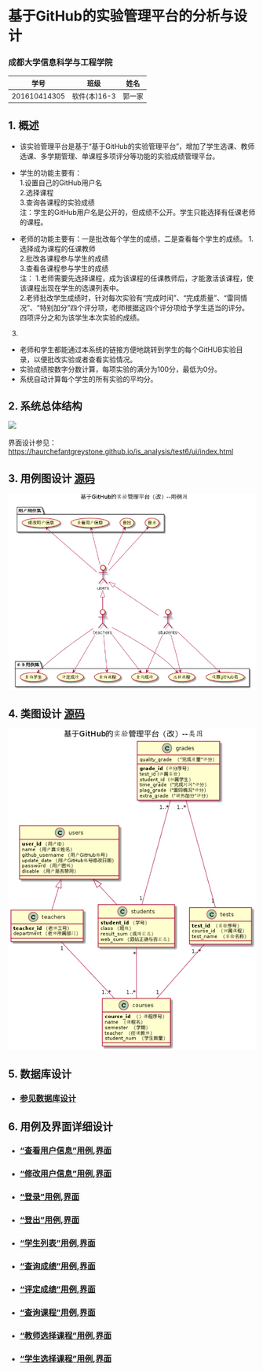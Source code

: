 ﻿<!-- markdownlint-disable MD033-->
<!-- 禁止MD033类型的警告 https://www.npmjs.com/package/markdownlint -->

# 基于GitHub的实验管理平台的分析与设计

### 成都大学信息科学与工程学院

|学号|班级|姓名|
|:-------:|:-------------: | :----------:|
|201610414305|软件(本)16-3|郭一家|

## 1. 概述
- 该实验管理平台是基于“基于GitHub的实验管理平台”，增加了学生选课、教师选课、多学期管理、单课程多项评分等功能的实验成绩管理平台。
- 学生的功能主要有：  
1.设置自己的GitHub用户名  
2.选择课程  
3.查询各课程的实验成绩  
注：学生的GitHub用户名是公开的，但成绩不公开。学生只能选择有任课老师的课程。  

- 老师的功能主要有：一是批改每个学生的成绩，二是查看每个学生的成绩。
1.选择成为课程的任课教师  
2.批改各课程参与学生的成绩  
3.查看各课程参与学生的成绩  
注：
1.老师需要先选择课程，成为该课程的任课教师后，才能激活该课程，使该课程出现在学生的选课列表中。  
2.老师批改学生成绩时，针对每次实验有“完成时间”、“完成质量”、“雷同情况”、“特别加分”四个评分项，老师根据这四个评分项给予学生适当的评分。四项评分之和为该学生本次实验的成绩。  
3.
- 老师和学生都能通过本系统的链接方便地跳转到学生的每个GitHUB实验目录，以便批改实验或者查看实验情况。
- 实验成绩按数字分数计算，每项实验的满分为100分，最低为0分。
- 系统自动计算每个学生的所有实验的平均分。
    
## 2. 系统总体结构
![](系统总体结构.png)

界面设计参见：https://haurchefantgreystone.github.io/is_analysis/test6/ui/index.html
    
## 3. 用例图设计 [源码](src/UseCase.puml)
![](UseCase.png)

## 4. 类图设计 [源码](src/class.puml)
![](./class.png)

## 5. 数据库设计
- ### [参见数据库设计](./数据库设计.md)

## 6. 用例及界面详细设计
- ### [“查看用户信息”用例](./用例/查看用户信息.md),[界面](https://haurchefantgreystone.github.io/is_analysis/test6/ui/showuser.html)
- ### [“修改用户信息”用例](./用例/修改用户信息.md),[界面](https://haurchefantgreystone.github.io/is_analysis/test6/ui/modifyusers.html)
- ### [“登录”用例](./用例/登录.md),[界面](https://haurchefantgreystone.github.io/is_analysis/test6/ui/login.html)
- ### [“登出”用例](./用例/登出.md),[界面](https://haurchefantgreystone.github.io/is_analysis/test6/ui/logout.html)
- ### [“学生列表”用例](./用例/学生列表.md),[界面](https://haurchefantgreystone.github.io/is_analysis/test6/ui/showstudents.html)
- ### [“查询成绩”用例](./用例/查询成绩.md),[界面](https://haurchefantgreystone.github.io/is_analysis/test6/ui/showgrades.html)
- ### [“评定成绩”用例](./用例/评定成绩.md),[界面](https://haurchefantgreystone.github.io/is_analysis/test6/ui/comment.html)
- ### [“查询课程”用例](./用例/查看课程.md),[界面](https://haurchefantgreystone.github.io/is_analysis/test6/ui/showcourse.html)
- ### [“教师选择课程”用例](./用例/教师选课.md),[界面](https://haurchefantGreystone.github.io/is_analysis/test6/ui/teacherchoose.html)
- ### [“学生选择课程”用例](./用例/学生选课.md),[界面](https://haurchefantGreystone.github.io/is_analysis/test6/ui/studentschoose.html)